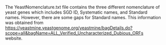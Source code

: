 The YeastNomenclature.txt file contains the three different nomenclature of yeast genes which includes SGD ID, Systematic names, and Standard names. However, there are some gaps for Standard names. This information was obtained from https://yeastmine.yeastgenome.org/yeastmine/bagDetails.do?scope=all&bagName=ALL_Verified_Uncharacterized_Dubious_ORFs website.
